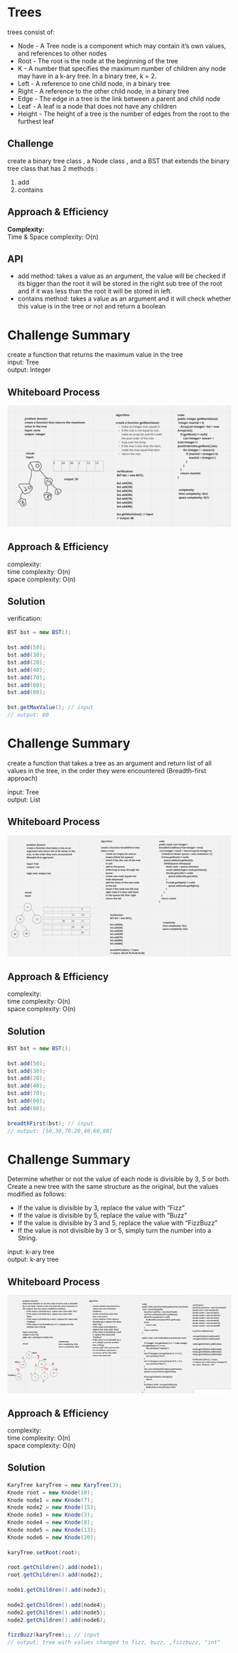 # Trees

trees consist of:  
- Node - A Tree node is a component which may contain it’s own values, and references to other nodes
- Root - The root is the node at the beginning of the tree
- K - A number that specifies the maximum number of children any node may have in a k-ary tree. In a binary tree, k = 2.
- Left - A reference to one child node, in a binary tree
- Right - A reference to the other child node, in a binary tree
- Edge - The edge in a tree is the link between a parent and child node
- Leaf - A leaf is a node that does not have any children
- Height - The height of a tree is the number of edges from the root to the furthest leaf


## Challenge

create a binary tree class , a Node class , and a BST that extends the binary tree class that has 2 methods :  
1. add
2. contains

## Approach & Efficiency

**Complexity:**  
Time & Space complexity: O(n)

## API

- add method: takes a value as an argument, the value will be checked if its bigger than the root it will be stored in the right sub tree of the root and if it was less than the root it will be stored in left.  
- contains method: takes a value as an argument and it will check whether this value is in the tree or not and return a boolean

# Challenge Summary

create a function that returns the maximum value in the tree  
input: Tree  
output: Integer  

## Whiteboard Process

![whiteboard](whiteboards/treeMax.png)

## Approach & Efficiency

complexity:  
time complexity: O(n)  
space complexity: O(n)  

## Solution

verification:  

```java
BST bst = new BST();  

bst.add(50);  
bst.add(30);  
bst.add(20);  
bst.add(40);  
bst.add(70);  
bst.add(60);  
bst.add(80);  

bst.getMaxValue(); // input  
// output: 80
```

# Challenge Summary

create a function that takes a tree as an argument and return list of all values in the tree, in the order they were encountered (Breadth-first approach)

input: Tree  
output: List   


## Whiteboard Process

![whiteboard](whiteboards/breadthFirst.png)

## Approach & Efficiency

complexity:  
time complexity: O(n)  
space complexity: O(n)  

## Solution

```java
BST bst = new BST();

bst.add(50);
bst.add(30);
bst.add(20);
bst.add(40);
bst.add(70);
bst.add(60);
bst.add(80);

breadthFirst(bst); // input
// output: [50,30,70,20,40,60,80]
```

# Challenge Summary

Determine whether or not the value of each node is divisible by 3, 5 or both. Create a new tree with the same structure as the original, but the values modified as follows:  
- If the value is divisible by 3, replace the value with “Fizz”
- If the value is divisible by 5, replace the value with “Buzz”
- If the value is divisible by 3 and 5, replace the value with “FizzBuzz”
- If the value is not divisible by 3 or 5, simply turn the number into a String.

input: k-ary tree  
output: k-ary tree   


## Whiteboard Process

![whiteboard](whiteboards/fizzBuzz.png)

## Approach & Efficiency

complexity:  
time complexity: O(n)  
space complexity: O(n)  

## Solution

```java
KaryTree karyTree = new KaryTree(3);
Knode root = new Knode(10);
Knode node1 = new Knode(7);
Knode node2 = new Knode(15);
Knode node3 = new Knode(3);
Knode node4 = new Knode(8);
Knode node5 = new Knode(13);
Knode node6 = new Knode(20);

karyTree.setRoot(root);

root.getChildren().add(node1);
root.getChildren().add(node2);

node1.getChildren().add(node3);

node2.getChildren().add(node4);
node2.getChildren().add(node5);
node2.getChildren().add(node6);

fizzBuzz(karyTree);; // input
// output: tree with values changed to fizz, buzz, ,fizzbuzz, "int"
```


